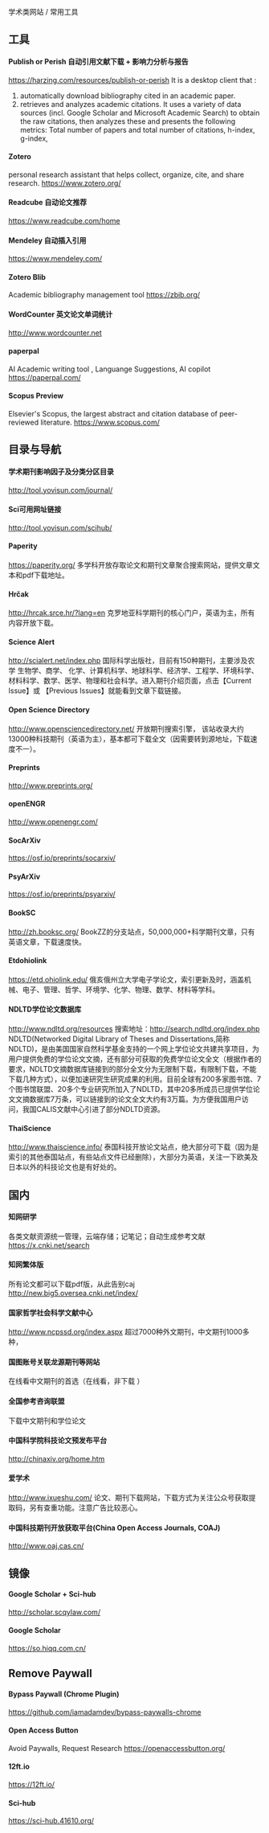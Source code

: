 学术类网站 / 常用工具

## 工具

#### Publish or Perish 自动引用文献下载 + 影响力分析与报告
https://harzing.com/resources/publish-or-perish
It is a desktop client that : 
1. automatically download bibliography cited in an academic paper. 
2. retrieves and analyzes academic citations. It uses a variety of data sources (incl. Google Scholar and Microsoft Academic Search) to obtain the raw citations, then analyzes these and presents the following metrics: Total number of papers and total number of citations, h-index, g-index, 


#### Zotero
personal research assistant that helps collect, organize, cite, and share research.
https://www.zotero.org/


#### Readcube 自动论文推荐
https://www.readcube.com/home

#### Mendeley 自动插入引用
https://www.mendeley.com/

#### Zotero Blib
Academic bibliography management tool
https://zbib.org/

#### WordCounter 英文论文单词统计
http://www.wordcounter.net

#### paperpal 
AI Academic writing tool , Languange Suggestions, AI copilot
https://paperpal.com/

#### Scopus Preview
Elsevier's Scopus, the largest abstract and citation database of peer-reviewed literature. 
https://www.scopus.com/

## 目录与导航

#### 学术期刊影响因子及分类分区目录
http://tool.yovisun.com/journal/

#### Sci可用网址链接
http://tool.yovisun.com/scihub/

#### Paperity
https://paperity.org/ 
多学科开放存取论文和期刊文章聚合搜索网站，提供文章文本和pdf下载地址。

#### Hrčak 
http://hrcak.srce.hr/?lang=en
克罗地亚科学期刊的核心门户，英语为主，所有内容开放下载。 

#### Science Alert
http://scialert.net/index.php
国际科学出版社，目前有150种期刊，主要涉及农学  生物学、商学、 化学、计算机科学、地球科学、经济学、工程学、环境科学、材料科学、数学、医学、物理和社会科学。进入期刊介绍页面，点击【Current Issue】或 【Previous Issues】就能看到文章下载链接。 

#### Open Science Directory
http://www.opensciencedirectory.net/
开放期刊搜索引擎， 该站收录大约13000种科技期刊（英语为主），基本都可下载全文（因需要转到源地址，下载速度不一）。 

#### Preprints 
http://www.preprints.org/

#### openENGR
http://www.openengr.com/

#### SocArXiv
https://osf.io/preprints/socarxiv/

#### PsyArXiv
https://osf.io/preprints/psyarxiv/


#### BookSC
http://zh.booksc.org/
BookZZ的分支站点，50,000,000+科学期刊文章，只有英语文章，下载速度快。

#### Etdohiolink
https://etd.ohiolink.edu/
俄亥俄州立大学电子学论文，索引更新及时，涵盖机械、电子、管理、哲学、环境学、化学、物理、数学、材料等学科。

#### NDLTD学位论文数据库
http://www.ndltd.org/resources
搜索地址：http://search.ndltd.org/index.php
NDLTD(Networked Digital Library of Theses and Dissertations,简称NDLTD)，是由美国国家自然科学基金支持的一个网上学位论文共建共享项目，为用户提供免费的学位论文文摘，还有部分可获取的免费学位论文全文（根据作者的要求，NDLTD文摘数据库链接到的部分全文分为无限制下载，有限制下载，不能下载几种方式），以便加速研究生研究成果的利用。目前全球有200多家图书馆、7个图书馆联盟、20多个专业研究所加入了NDLTD，其中20多所成员已提供学位论文文摘数据库7万条，可以链接到的论文全文大约有3万篇。为方便我国用户访问，我国CALIS文献中心引进了部分NDLTD资源。

#### ThaiScience
http://www.thaiscience.info/
泰国科技开放论文站点，绝大部分可下载（因为是索引的其他泰国站点，有些站点文件已经删除），大部分为英语，关注一下欧美及日本以外的科技论文也是有好处的。 


## 国内
#### 知网研学
各类文献资源统一管理，云端存储；记笔记；自动生成参考文献
https://x.cnki.net/search

#### 知网繁体版
所有论文都可以下载pdf版，从此告别caj
http://new.big5.oversea.cnki.net/index/

#### 国家哲学社会科学文献中心
http://www.ncpssd.org/index.aspx
超过7000种外文期刊，中文期刊1000多种，

#### 国图账号关联龙源期刊等网站
在线看中文期刊的首选（在线看，非下载 ）

#### 全国参考咨询联盟
下载中文期刊和学位论文

#### 中国科学院科技论文预发布平台
http://chinaxiv.org/home.htm

#### 爱学术
http://www.ixueshu.com/
论文、期刊下载网站，下载方式为关注公众号获取提取码，另有查重功能。注意广告比较恶心。

#### 中国科技期刊开放获取平台(China Open Access Journals, COAJ)
http://www.oaj.cas.cn/

## 镜像
#### Google Scholar + Sci-hub
http://scholar.scqylaw.com/

#### Google Scholar
https://so.hiqq.com.cn/

## Remove Paywall
#### Bypass Paywall (Chrome Plugin)
https://github.com/iamadamdev/bypass-paywalls-chrome

#### Open Access Button
Avoid Paywalls, Request Research
https://openaccessbutton.org/

#### 12ft.io
https://12ft.io/

#### Sci-hub
https://sci-hub.41610.org/

